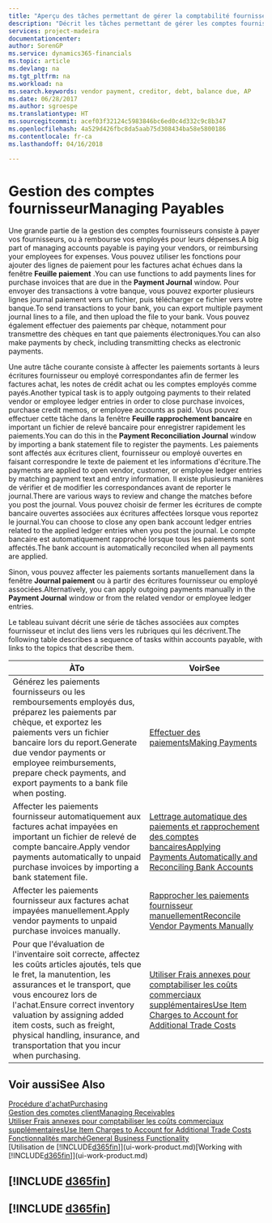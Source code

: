 ```yaml
---
title: "Aperçu des tâches permettant de gérer la comptabilité fournisseur| Microsoft Docs"
description: "Décrit les tâches permettant de gérer les comptes fournisseur, par exemple, le paiement des créditeurs ou l'affectation de paiements sortants aux écritures pour fermer des factures ou des notes de crédit."
services: project-madeira
documentationcenter: 
author: SorenGP
ms.service: dynamics365-financials
ms.topic: article
ms.devlang: na
ms.tgt_pltfrm: na
ms.workload: na
ms.search.keywords: vendor payment, creditor, debt, balance due, AP
ms.date: 06/28/2017
ms.author: sgroespe
ms.translationtype: HT
ms.sourcegitcommit: acef03f32124c5983846bc6ed0c4d332c9c8b347
ms.openlocfilehash: 4a529d426fbc8da5aab75d308434ba58e5800186
ms.contentlocale: fr-ca
ms.lasthandoff: 04/16/2018

---
```

# <a name="managing-payables"></a><span data-ttu-id="d0586-103">Gestion des comptes fournisseur</span><span class="sxs-lookup"><span data-stu-id="d0586-103">Managing Payables</span></span>
<span data-ttu-id="d0586-104">Une grande partie de la gestion des comptes fournisseurs consiste à payer vos fournisseurs, ou à rembourse vos employés pour leurs dépenses.</span><span class="sxs-lookup"><span data-stu-id="d0586-104">A big part of managing accounts payable is paying your vendors, or reimbursing your employees for expenses.</span></span> <span data-ttu-id="d0586-105">Vous pouvez utiliser les fonctions pour ajouter des lignes de paiement pour les factures achat échues dans la fenêtre **Feuille paiement** .</span><span class="sxs-lookup"><span data-stu-id="d0586-105">You can use functions to add payments lines for purchase invoices that are due in the **Payment Journal** window.</span></span> <span data-ttu-id="d0586-106">Pour envoyer des transactions à votre banque, vous pouvez exporter plusieurs lignes journal paiement vers un fichier, puis télécharger ce fichier vers votre banque.</span><span class="sxs-lookup"><span data-stu-id="d0586-106">To send transactions to your bank, you can export multiple payment journal lines to a file, and then upload the file to your bank.</span></span> <span data-ttu-id="d0586-107">Vous pouvez également effectuer des paiements par chèque, notamment pour transmettre des chèques en tant que paiements électroniques.</span><span class="sxs-lookup"><span data-stu-id="d0586-107">You can also make payments by check, including transmitting checks as electronic payments.</span></span>

<span data-ttu-id="d0586-108">Une autre tâche courante consiste à affecter les paiements sortants à leurs écritures fournisseur ou employé correspondantes afin de fermer les factures achat, les notes de crédit achat ou les comptes employés comme payés.</span><span class="sxs-lookup"><span data-stu-id="d0586-108">Another typical task is to apply outgoing payments to their related vendor or employee ledger entries in order to close purchase invoices, purchase credit memos, or employee accounts as paid.</span></span> <span data-ttu-id="d0586-109">Vous pouvez effectuer cette tâche dans la fenêtre **Feuille rapprochement bancaire** en important un fichier de relevé bancaire pour enregistrer rapidement les paiements.</span><span class="sxs-lookup"><span data-stu-id="d0586-109">You can do this in the **Payment Reconciliation Journal** window by importing a bank statement file to register the payments.</span></span> <span data-ttu-id="d0586-110">Les paiements sont affectés aux écritures client, fournisseur ou employé ouvertes en faisant correspondre le texte de paiement et les informations d'écriture.</span><span class="sxs-lookup"><span data-stu-id="d0586-110">The payments are applied to open vendor, customer, or employee ledger entries by matching payment text and entry information.</span></span> <span data-ttu-id="d0586-111">Il existe plusieurs manières de vérifier et de modifier les correspondances avant de reporter le journal.</span><span class="sxs-lookup"><span data-stu-id="d0586-111">There are various ways to review and change the matches before you post the journal.</span></span> <span data-ttu-id="d0586-112">Vous pouvez choisir de fermer les écritures de compte bancaire ouvertes associées aux écritures affectées lorsque vous reportez le journal.</span><span class="sxs-lookup"><span data-stu-id="d0586-112">You can choose to close any open bank account ledger entries related to the applied ledger entries when you post the journal.</span></span> <span data-ttu-id="d0586-113">Le compte bancaire est automatiquement rapproché lorsque tous les paiements sont affectés.</span><span class="sxs-lookup"><span data-stu-id="d0586-113">The bank account is automatically reconciled when all payments are applied.</span></span>

<span data-ttu-id="d0586-114">Sinon, vous pouvez affecter les paiements sortants manuellement dans la fenêtre **Journal paiement** ou à partir des écritures fournisseur ou employé associées.</span><span class="sxs-lookup"><span data-stu-id="d0586-114">Alternatively, you can apply outgoing payments manually in the **Payment Journal** window or from the related vendor or employee ledger entries.</span></span>

<span data-ttu-id="d0586-115">Le tableau suivant décrit une série de tâches associées aux comptes fournisseur et inclut des liens vers les rubriques qui les décrivent.</span><span class="sxs-lookup"><span data-stu-id="d0586-115">The following table describes a sequence of tasks within accounts payable, with links to the topics that describe them.</span></span>

| <span data-ttu-id="d0586-116">À</span><span class="sxs-lookup"><span data-stu-id="d0586-116">To</span></span> | <span data-ttu-id="d0586-117">Voir</span><span class="sxs-lookup"><span data-stu-id="d0586-117">See</span></span> |
| --- | --- |
| <span data-ttu-id="d0586-118">Générez les paiements fournisseurs ou les remboursements employés dus, préparez les paiements par chèque, et exportez les paiements vers un fichier bancaire lors du report.</span><span class="sxs-lookup"><span data-stu-id="d0586-118">Generate due vendor payments or employee reimbursements, prepare check payments, and export payments to a bank file when posting.</span></span> |[<span data-ttu-id="d0586-119">Effectuer des paiements</span><span class="sxs-lookup"><span data-stu-id="d0586-119">Making Payments</span></span>](payables-make-payments.md) |
| <span data-ttu-id="d0586-120">Affecter les paiements fournisseur automatiquement aux factures achat impayées en important un fichier de relevé de compte bancaire.</span><span class="sxs-lookup"><span data-stu-id="d0586-120">Apply vendor payments automatically to unpaid purchase invoices by importing a bank statement file.</span></span> |[<span data-ttu-id="d0586-121">Lettrage automatique des paiements et rapprochement des comptes bancaires</span><span class="sxs-lookup"><span data-stu-id="d0586-121">Applying Payments Automatically and Reconciling Bank Accounts</span></span>](receivables-apply-payments-auto-reconcile-bank-accounts.md) |
| <span data-ttu-id="d0586-122">Affecter les paiements fournisseur aux factures achat impayées manuellement.</span><span class="sxs-lookup"><span data-stu-id="d0586-122">Apply vendor payments to unpaid purchase invoices manually.</span></span> |[<span data-ttu-id="d0586-123">Rapprocher les paiements fournisseur manuellement</span><span class="sxs-lookup"><span data-stu-id="d0586-123">Reconcile Vendor Payments Manually</span></span>](payables-how-apply-purchase-transactions-manually.md) |
|<span data-ttu-id="d0586-124">Pour que l'évaluation de l'inventaire soit correcte, affectez les coûts articles ajoutés, tels que le fret, la manutention, les assurances et le transport, que vous encourez lors de l'achat.</span><span class="sxs-lookup"><span data-stu-id="d0586-124">Ensure correct inventory valuation by assigning added item costs, such as freight, physical handling, insurance, and transportation that you incur when purchasing.</span></span>|[<span data-ttu-id="d0586-125">Utiliser Frais annexes pour comptabiliser les coûts commerciaux supplémentaires</span><span class="sxs-lookup"><span data-stu-id="d0586-125">Use Item Charges to Account for Additional Trade Costs</span></span>](payables-how-assign-item-charges.md)|

## <a name="see-also"></a><span data-ttu-id="d0586-126">Voir aussi</span><span class="sxs-lookup"><span data-stu-id="d0586-126">See Also</span></span>
[<span data-ttu-id="d0586-127">Procédure d'achat</span><span class="sxs-lookup"><span data-stu-id="d0586-127">Purchasing</span></span>](purchasing-manage-purchasing.md)  
[<span data-ttu-id="d0586-128">Gestion des comptes client</span><span class="sxs-lookup"><span data-stu-id="d0586-128">Managing Receivables</span></span>](receivables-manage-receivables.md)  
[<span data-ttu-id="d0586-129">Utiliser Frais annexes pour comptabiliser les coûts commerciaux supplémentaires</span><span class="sxs-lookup"><span data-stu-id="d0586-129">Use Item Charges to Account for Additional Trade Costs</span></span>](payables-how-assign-item-charges.md)  
[<span data-ttu-id="d0586-130">Fonctionnalités marché</span><span class="sxs-lookup"><span data-stu-id="d0586-130">General Business Functionality</span></span>](ui-across-business-areas.md)  
<span data-ttu-id="d0586-131">[Utilisation de [!INCLUDE[d365fin](includes/d365fin_md.md)]](ui-work-product.md)</span><span class="sxs-lookup"><span data-stu-id="d0586-131">[Working with [!INCLUDE[d365fin](includes/d365fin_md.md)]](ui-work-product.md)</span></span>

## [!INCLUDE [d365fin](includes/free_trial_md.md)]  
## [!INCLUDE [d365fin](includes/training_link_md.md)]

